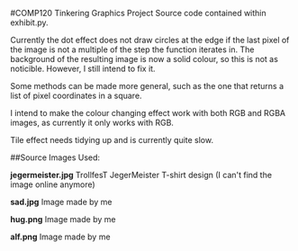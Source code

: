 #COMP120 Tinkering Graphics Project
Source code contained within exhibit.py.

Currently the dot effect does not draw circles at the edge if the last pixel of the image is not a multiple of the step the function iterates in. The background of the resulting image is now a solid colour, so this is not as noticible. However, I still intend to fix it. 

Some methods can be made more general, such as the one that returns a list of pixel coordinates in a square.

I intend to make the colour changing effect work with both RGB and RGBA images, as currently it only works with RGB.

Tile effect needs tidying up and is currently quite slow.


##Source Images Used:

**jegermeister.jpg** TrollfesT JegerMeister T-shirt design (I can't find the image online anymore)

**sad.jpg** Image made by me

**hug.png** Image made by me

**alf.png** Image made by me

